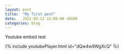```yaml
---
layout: post
title:  "My first post"
date:   2021-03-12 12:00:00 +0100
categories: blog
---
```

Youtube embed test

{% include youtubePlayer.html id="dQw4w9WgXcQ" %}
